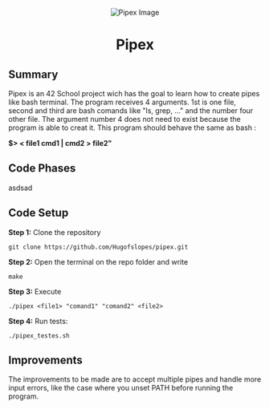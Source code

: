 <html>
<p align="center">
    <img src="https://www.42porto.com/wp-content/uploads/2024/08/42-Porto-Horizontal.png" alt="Pipex Image" />
</p>
<h1 align="center">Pipex</h1>
</html>

## Summary
<html>
    <p>
    Pipex is an 42 School project wich has the goal to learn how to create pipes like bash terminal.
    The program receives 4 arguments. 1st is one file, second and third are bash comands like "ls, grep, ..."  and the number four other file. The argument number 4 does not need to exist because the program is able to creat it. This program should behave the same as bash :</p> <b>$> < file1 cmd1 | cmd2 > file2" </b>
    </p>
</html>

## Code Phases

<html>
    <p>    
    asdsad
    </p>
</html>

## Code Setup

<html>
    <p>    
    <b>Step 1:</b> Clone the repository
    </p>
</html>
 
    git clone https://github.com/Hugofslopes/pipex.git    

<html>
    <p>
    <b>Step 2:</b> Open the terminal on the repo folder and write
    </p>
</html>

    make

<html>
    <p>
    <b>Step 3:</b> Execute
    </p>
</html>

    ./pipex <file1> "comand1" "comand2" <file2>

<html>
    <p>
    <b>Step 4:</b> Run tests:
    </p>
</html>

    ./pipex_testes.sh

## Improvements
    
<html>
    <p>
    The improvements to be made are to accept multiple pipes and handle more input errors, like the case where you unset PATH before running the program.
    </p>
</html>